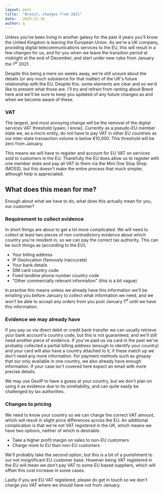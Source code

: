 ```yaml
---
layout: post
title:  "Brexit; changes from 2021"
date:   2020-11-18
author: q
---
```


Unless you've been living in another galaxy for the past 4 years you'll know the United Kingdom is leaving the European
Union. As we're a UK company, providing digital telecommunications services to the EU, this will result in a few changes
for us, and for you when we leave the transition period at midnight at the end of December, and start under new rules
from January the 1<sup>st</sup> 2021.

Despite this being a mere six weeks away, we're still unsure about the details (or any much substance for that matter)
of the UK's future relationship with the EU. Despite this. some elements are clear and so we'd like to present what
those are. I'll try and refrain from ranting about Brexit here and we'll be sure to keep you updated of any future 
changes as and when we become aware of these.

### VAT

The largest, and most annoying change will be the removal of the digital services VAT threshold (yawn, I know).
Currently as a pseudo-EU member state we, as a micro entity, do not have to pay VAT in other EU countries as our 
inter-state transaction volume is below &euro;10,000. This threshold will be zero from January. 

This means we will have to register and account for EU VAT on services sold to customers in the EU. Thankfully the EU
does allow us to register with one member state and pay all VAT to them via the Mini One Stop Shop (MOSS), but this 
doesn't make the entire process that much simpler, although help is appreciated.

## What does this mean for me?

Enough about what we have to do, what does this actually mean for you, our customer?

### Requirement to collect evidence

In short things are about to get a lot more complicated. We will need to collect at least two pieces of non
contradictory evidence about which country you're resident in, so we can pay the correct tax authority. 
This can be such things as (according to the EU);

* Your billing address
* IP Geolocation (famously inaccurate)
* Your bank details
* SIM card country code
* Fixed landline phone number country code
* "Other commercially relevant information" (this is a bit vague)

In practise this means unless we already have this information we'll be emailing you before January to collect 
what information we need, and we won't be able to accept any orders from you post January 1<sup>st</sup> until we have
this information. 

### Evidence we may already have

If you pay us via direct debit or credit bank transfer we can usually retrieve your bank account's country code, but
this is not guaranteed, and we'll still need another piece of evidence. If you've paid us via card in the past we've
probably collected a partial billing address (enough to identify your country) and your card will also have a country
attached to it, if these match up we don't need any more information. For payment methods such as giropay that our only
available in one country, we also already have enough information. If your case isn't covered here expect an email
with more precise details. 

We may use GeoIP to have a guess at your country, but we don't plan on using it as evidence due to its unreliability,
and can quite easily be challenged by tax authorities.

### Changes to pricing

We need to know your country so we can charge the correct VAT amount, which will result in slight price differences
across the EU. An additional complication is that we're not VAT registered in the UK, which means we have two options,
neither of which is desirable.

* Take a higher profit margin on sales to non-EU customers
* Charge more to EU than non-EU customers

We'll probably take the second option, but this is a bit of a punishment to our not insignificant EU customer base.
However being VAT registered in the EU will mean we don't pay VAT to some EU based suppliers, which will offset this
cost increase in some cases. 

Lastly if you are EU VAT registered, please do get in touch so we don't charge you VAT where we should have not from
January.
